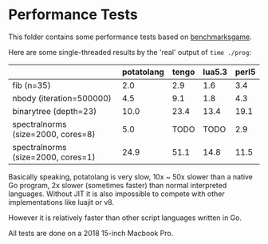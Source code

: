 # Performance Tests

This folder contains some performance tests based on [benchmarksgame](https://benchmarksgame-team.pages.debian.net/benchmarksgame/).

Here are some single-threaded results by the 'real' output of `time ./prog`:

|       | potatolang | tengo | lua5.3 | perl5 |
| ----- | ---------- | ----- | ------ | ----- |
|fib (n=35) | 2.0 | 2.9 | 1.6 | 3.4 |
|nbody (iteration=500000) | 4.5 | 9.1 | 1.8 | 4.3 |
|binarytree (depth=23)    | 10.0 | 23.4 | 13.4 | 19.1 |
|spectralnorms (size=2000, cores=8) | 5.0 | TODO | TODO | 2.9 |
|spectralnorms (size=2000, cores=1) | 24.9 | 51.1 | 14.8 | 11.5 |

Basically speaking, potatolang is very slow, 10x ~ 50x slower than a native Go program, 2x slower (sometimes faster) than normal interpreted languages. Without JIT it is also impossible to compete with other implementations like luajit or v8.

However it is relatively faster than other script languages written in Go.

All tests are done on a 2018 15-inch Macbook Pro.
